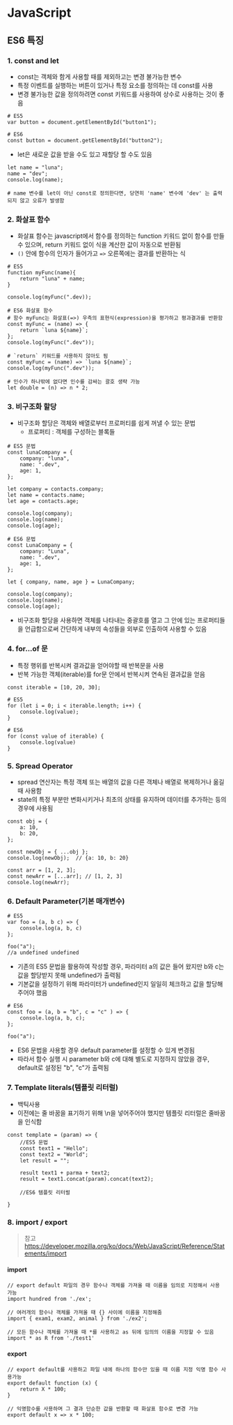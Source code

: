 # JavaScript

## ES6 특징

### 1. const and let
- const는 객체와 함게 사용할 때를 제외하고는 변경 불가능한 변수
- 특정 이벤트를 실행하는 버튼이 있거나 특정 요소를 정의하는 데 const를 사용
- 변경 불가능한 값을 정의하려면 const 키워드를 사용하여 상수로 사용하는 것이 좋음
```
# ES5
var button = document.getElementById("button1");

# ES6
const button = document.getElementById("button2");
```
- let은 새로운 값을 받을 수도 있고 재할당 할 수도 있음
```
let name = "luna";
name = "dev";
console.log(name); 

# name 변수를 let이 아닌 const로 정의한다면, 당연히 'name' 변수에 'dev' 는 출력되지 않고 오류가 발생함
```

### 2. 화살표 함수
- 화살표 함수는 javascript에서 함수를 정의하는 function 키워드 없이 함수를 만들 수 있으며, return 키워드 없이 식을 계산한 값이 자동으로 반환됨
- `()` 안에 함수의 인자가 들어가고 `=>` 오른쪽에는 결과를 반환하는 식
```
# ES5
function myFunc(name){
    return "luna" + name;
}

console.log(myFunc(".dev));
```
```
# ES6 화살표 함수
# 함수 myFunc는 화살표(=>) 우측의 표현식(expression)을 평가하고 평과결과를 반환함
const myFunc = (name) => {
    return `luna ${name}`;
};
console.log(myFunc(".dev"));

# `return` 키워드를 사용하지 않아도 됨
const myFunc = (name) => `luna ${name}`;
console.log(myFunc(".dev")); 

# 인수가 하나밖에 없다면 인수를 감싸는 괄호 생략 가능
let double = (n) => n * 2;
```

### 3. 비구조화 할당
- 비구조화 할당은 객체와 배열로부터 프로퍼티를 쉽게 꺼낼 수 있는 문법
    + 프로퍼티 : 객체를 구성하는 블록들
```
# ES5 문법
const lunaCompany = {
    company: "luna",
    name: ".dev",
    age: 1,
};

let company = contacts.company;
let name = contacts.name;
let age = contacts.age;

console.log(company);
console.log(name);
console.log(age);
```
```
# ES6 문법
const LunaCompany = {
    company: "Luna",
    name: ".dev",
    age: 1,
};

let { company, name, age } = LunaCompany;

console.log(company);
console.log(name);
console.log(age);
```
- 비구조화 할당을 사용하면 객체를 나타내는 중괄호를 열고 그 안에 있는 프로퍼티들을 언급함으로써 간단하게 내부의 속성들을 외부로 인출하여 사용할 수 있음

### 4. for...of 문
- 특정 행위를 반복시켜 결과값을 얻어야할 때 반복문을 사용
- 반복 가능한 객체(iterable)를 for문 안에서 반복시켜 연속된 결과값을 얻음
```
const iterable = [10, 20, 30];

# ES5
for (let i = 0; i < iterable.length; i++) {
    console.log(value);
}

# ES6
for (const value of iterable) {
    console.log(value)
}
```

### 5. Spread Operator
- spread 연산자는 특정 객체 또는 배열의 값을 다른 객체나 배열로 복제하거나 옮길 때 사용함
- state의 특정 부분만 변화시키거나 최초의 상태를 유지하며 데이터를 추가하는 등의 경우에 사용됨
```
const obj = {
    a: 10,
    b: 20,
};

const newObj = { ...obj };
console.log(newObj);  // {a: 10, b: 20}

const arr = [1, 2, 3];
const newArr = [...arr]; // [1, 2, 3]
console.log(newArr);
```

### 6. Default Parameter(기본 매개변수)
```
# ES5
var foo = (a, b c) => {
    console.log(a, b, c)
};

foo("a");
//a undefined undefined
```
- 기존의 ES5 문법을 활용하여 작성할 경우, 파라미터 a의 값은 들어 왔지만 b와 c는 값을 할당받지 못해 undefined가 출력됨
- 기본값을 설정하기 위해 파라미터가 undefined인지 일일히 체크하고 값을 할당해 주어야 했음
```
# ES6
const foo = (a, b = "b", c = "c" ) => {
    console.log(a, b, c);
};

foo("a");
```
- ES6 문법을 사용할 경우 default parameter를 설정할 수 있게 변경됨
- 따라서 함수 실행 시 parameter b와 c에 대해 별도로 지정하지 않았을 경우, default로 설정된 "b", "c"가 출력됨

### 7. Template literals(템플릿 리터럴)
- 백틱사용
- 이전에는 줄 바꿈을 표기하기 위해 \n을 넣어주어야 했지만 템플릿 리터럴은 줄바꿈을 인식함
```
const template = (param) => {
    //ES5 문법
    const text1 = "Hello";
    const text2 = "World";
    let result = "";

    result text1 + parma + text2;
    result = text1.concat(param).concat(text2);

    //ES6 템플릿 리터럴

}
```

### 8. import / export
> 참고 https://developer.mozilla.org/ko/docs/Web/JavaScript/Reference/Statements/import

#### import
```
// export default 파일의 경우 함수나 객체를 가져올 때 이름을 임의로 지정해서 사용 가능
import hundred from './ex';

// 여러개의 함수나 객체를 가져올 때 {} 사이에 이름을 지정해줌
import { exam1, exam2, animal } from './ex2';

// 모든 함수나 객체를 가져올 때 *를 사용하고 as 뒤에 임의의 이름을 지정할 수 있음
import * as R from './test1'
```

#### export
```
// export default를 사용하고 파일 내에 하나의 함수만 있을 때 이름 지정 익명 함수 사용가능
export default function (x) {
    return X * 100;
}

// 익명함수를 사용하며 그 결과 단순한 값을 반환할 때 화살표 함수로 변경 가능
export default x => x * 100;
```

